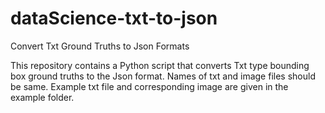 # dataScience-txt-to-json
Convert Txt Ground Truths to Json Formats

This repository contains a Python script that converts Txt type bounding box ground truths to the Json format. Names of txt and image files should be same. Example txt file and corresponding image are given in the example folder.
